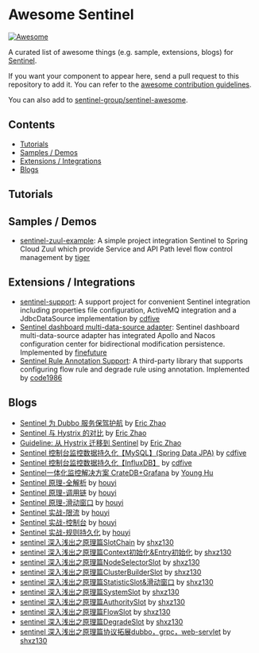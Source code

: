 # Awesome Sentinel

[![Awesome](https://awesome.re/badge-flat.svg)](https://awesome.re)

A curated list of awesome things (e.g. sample, extensions, blogs) for [Sentinel](https://github.com/alibaba/Sentinel).

If you want your component to appear here, send a pull request to this repository to add it.
You can refer to the [awesome contribution guidelines](https://github.com/sentinel-group/sentinel-awesome/blob/master/CONTRIBUTING.md).

You can also add to [sentinel-group/sentinel-awesome](https://github.com/sentinel-group/sentinel-awesome).

## Contents

- [Tutorials](#tutorials)
- [Samples / Demos](#samples--demos)
- [Extensions / Integrations](#extensions--integrations)
- [Blogs](#blogs)

## Tutorials

## Samples / Demos

- [sentinel-zuul-example](https://github.com/tigerMoon/sentinel-zuul-sample): A simple project integration Sentinel to Spring Cloud Zuul which provide Service and API Path level flow control management by [tiger](https://github.com/tigerMoon)

## Extensions / Integrations

- [sentinel-support](https://github.com/cdfive/sentinel-support): A support project for convenient Sentinel integration including properties file configuration, ActiveMQ integration and a JdbcDataSource implementation by [cdfive](https://github.com/cdfive)
- [Sentinel dashboard multi-data-source adapter](https://github.com/finefuture/sentinel-dashboard-X): Sentinel dashboard multi-data-source adapter has integrated Apollo and Nacos configuration center for bidirectional modification persistence. Implemented by [finefuture](https://github.com/finefuture)
- [Sentinel Rule Annotation Support](https://github.com/code1986/sentinel-lib): A third-party library that supports configuring flow rule and degrade rule using annotation. Implemented by [code1986](https://github.com/code1986)

## Blogs

- [Sentinel 为 Dubbo 服务保驾护航](http://dubbo.apache.org/zh-cn/blog/sentinel-introduction-for-dubbo.html) by [Eric Zhao](https://github.com/sczyh30)
- [Sentinel 与 Hystrix 的对比](https://github.com/alibaba/Sentinel/wiki/Sentinel-%E4%B8%8E-Hystrix-%E7%9A%84%E5%AF%B9%E6%AF%94) by [Eric Zhao](https://github.com/sczyh30)
- [Guideline: 从 Hystrix 迁移到 Sentinel](https://github.com/alibaba/Sentinel/wiki/Guideline:-%E4%BB%8E-Hystrix-%E8%BF%81%E7%A7%BB%E5%88%B0-Sentinel) by [Eric Zhao](https://github.com/sczyh30)
- [Sentinel 控制台监控数据持久化【MySQL】(Spring Data JPA)](https://www.cnblogs.com/cdfive2018/p/9838577.html) by [cdfive](https://github.com/cdfive)
- [Sentinel 控制台监控数据持久化【InfluxDB】](https://www.cnblogs.com/cdfive2018/p/9914838.html) by [cdfive](https://github.com/cdfive)
- [Sentinel一体化监控解决方案 CrateDB+Grafana](https://blog.csdn.net/huyong1990/article/details/82392386) by [Young Hu](https://github.com/YoungHu)
- [Sentinel 原理-全解析](https://mp.weixin.qq.com/s/7_pCkamNv0269e5l9_Wz7w) by [houyi](https://github.com/all4you)
- [Sentinel 原理-调用链](https://mp.weixin.qq.com/s/UEzwD22YC6jpp02foNSXnw) by [houyi](https://github.com/all4you)
- [Sentinel 原理-滑动窗口](https://mp.weixin.qq.com/s/B1_7Kb_CxeKEAv43kdCWOA) by [houyi](https://github.com/all4you)
- [Sentinel 实战-限流](https://mp.weixin.qq.com/s/rjyU37Dm-sxNln7GUD8tOw) by [houyi](https://github.com/all4you)
- [Sentinel 实战-控制台](https://mp.weixin.qq.com/s/23EDFHMXLwsDqw-4O5dR5A) by [houyi](https://github.com/all4you)
- [Sentinel 实战-规则持久化](https://mp.weixin.qq.com/s/twMFiBfRawKLR-1-N-f1yw) by [houyi](https://github.com/all4you)
- [sentinel 深入浅出之原理篇SlotChain](https://www.jianshu.com/p/a7a405de3a12) by [shxz130](https://github.com/shxz130)
- [sentinel 深入浅出之原理篇Context初始化&Entry初始化](https://www.jianshu.com/p/e39ac47cd893) by [shxz130](https://github.com/shxz130)
- [sentinel 深入浅出之原理篇NodeSelectorSlot](https://www.jianshu.com/p/9a380ba188ab) by [shxz130](https://github.com/shxz130)
- [sentinel 深入浅出之原理篇ClusterBuilderSlot](https://www.jianshu.com/p/0b0b5d8888a2) by [shxz130](https://github.com/shxz130)
- [sentinel 深入浅出之原理篇StatisticSlot&滑动窗口](https://www.jianshu.com/p/9620298fd15a) by [shxz130](https://github.com/shxz130)
- [sentinel 深入浅出之原理篇SystemSlot](https://www.jianshu.com/p/bfad1b7d0cde) by [shxz130](https://github.com/shxz130)
- [sentinel 深入浅出之原理篇AuthoritySlot](https://www.jianshu.com/p/c5312c2242b3) by [shxz130](https://github.com/shxz130)
- [sentinel 深入浅出之原理篇FlowSlot](https://www.jianshu.com/p/53218d0d273e) by [shxz130](https://github.com/shxz130)
- [sentinel 深入浅出之原理篇DegradeSlot](https://www.jianshu.com/p/e910d4840e4a) by [shxz130](https://github.com/shxz130)
- [sentinel 深入浅出之原理篇协议拓展dubbo，grpc，web-servlet](https://www.jianshu.com/p/579bff0f34be) by [shxz130](https://github.com/shxz130)
